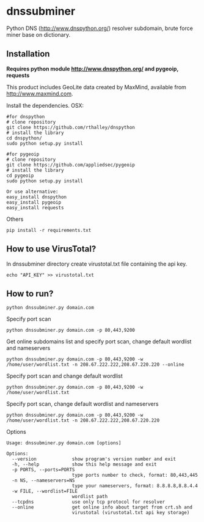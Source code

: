 # dnssubminer
Python DNS (http://www.dnspython.org/) resolver subdomain, brute force miner base on dictionary.

## Installation
**Requires python module http://www.dnspython.org/ and pygeoip, requests**

This product includes GeoLite data created by MaxMind, available from 
<a href="http://www.maxmind.com">http://www.maxmind.com</a>.

Install the dependencies.
OSX:

```
#for dnspython
# clone repository
git clone https://github.com/rthalley/dnspython
# install the library
cd dnspython/
sudo python setup.py install

#for pygeoip
# clone repository
git clone https://github.com/appliedsec/pygeoip
# install the library
cd pygeoip
sudo python setup.py install

Or use alternative: 
easy_install dnspython
easy_install pygeoip
easy_install requests

```

Others
```
pip install -r requirements.txt
```

## How to use VirusTotal?

In dnssubminer directory create virustotal.txt file containing the api key.
```
echo "API_KEY" >> virustotal.txt
```

## How to run?

```
python dnssubminer.py domain.com
```

Specify port scan
```
python dnssubminer.py domain.com -p 80,443,9200
```

Get online subdomains list and specify port scan, change default wordlist and nameservers
```
python dnssubminer.py domain.com -p 80,443,9200 -w /home/user/wordlist.txt -n 208.67.222.222,208.67.220.220 --online
```

Specify port scan and change default wordlist
```
python dnssubminer.py domain.com -p 80,443,9200 -w /home/user/wordlist.txt
```

Specify port scan, change default wordlist and nameservers
```
python dnssubminer.py domain.com -p 80,443,9200 -w /home/user/wordlist.txt -n 208.67.222.222,208.67.220.220
```

Options
```
Usage: dnssubminer.py domain.com [options]

Options:
  --version             show program's version number and exit
  -h, --help            show this help message and exit
  -p PORTS, --ports=PORTS
                        type ports number to check, format: 80,443,445
  -n NS, --nameservers=NS
                        type your nameservers, format: 8.8.8.8,8.8.4.4
  -w FILE, --wordlist=FILE
                        wordlist path
  --tcpdns              use only tcp protocol for resolver
  --online              get online info about target from crt.sh and
                        virustotal (virustotal.txt api key storage)
```
